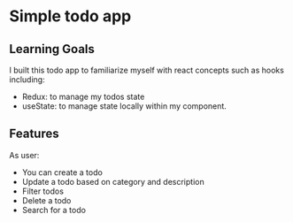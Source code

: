 # Simple todo app

## Learning Goals
I built this todo app to familiarize myself with react concepts such as hooks including:
* Redux: to manage my todos state
* useState: to manage state locally within my component.
  
## Features
As user:
* You can create a todo
* Update a todo based on category and description
* Filter todos
* Delete a todo
* Search for a todo
